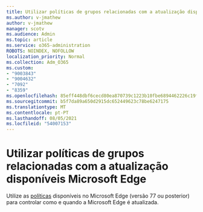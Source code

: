 ```yaml
---
title: Utilizar políticas de grupos relacionadas com a atualização disponíveis Microsoft Edge
ms.author: v-jmathew
author: v-jmathew
manager: scotv
ms.audience: Admin
ms.topic: article
ms.service: o365-administration
ROBOTS: NOINDEX, NOFOLLOW
localization_priority: Normal
ms.collection: Adm_O365
ms.custom:
- "9003843"
- "9004632"
- "7092"
- "8359"
ms.openlocfilehash: 85eff448dbf6cecd80ea870739c1223b10fbe6894462226c19fd9aae26faad6b
ms.sourcegitcommit: b5f7da89a650d2915dc652449623c78be6247175
ms.translationtype: MT
ms.contentlocale: pt-PT
ms.lasthandoff: 08/05/2021
ms.locfileid: "54007153"
---
```

# <a name="use-update-related-group-policies-available-in-microsoft-edge"></a>Utilizar políticas de grupos relacionadas com a atualização disponíveis Microsoft Edge

Utilize as [políticas](https://go.microsoft.com/fwlink/?linkid=2134862) disponíveis no Microsoft Edge (versão 77 ou posterior) para controlar como e quando a Microsoft Edge é atualizada.
